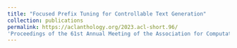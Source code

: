 ```yaml
---
title: "Focused Prefix Tuning for Controllable Text Generation"
collection: publications
permalink: https://aclanthology.org/2023.acl-short.96/
'Proceedings of the 61st Annual Meeting of the Association for Computational Linguistics.'
---
```

